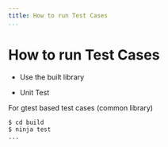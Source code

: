 ```yaml
---
title: How to run Test Cases
...
```



# How to run Test Cases

- Use the built library

- Unit Test

For gtest based test cases (common library)

```bash
$ cd build
$ ninja test
...
```
